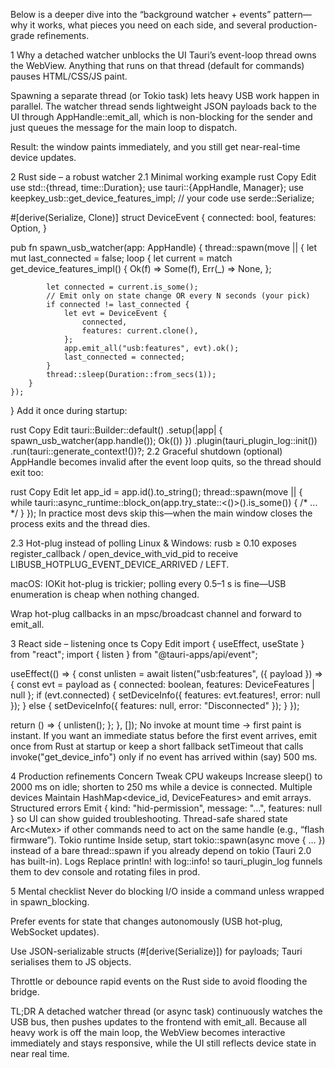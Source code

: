 Below is a deeper dive into the “background watcher + events” pattern—why it works, what pieces you need on each side, and several production-grade refinements.

1 Why a detached watcher unblocks the UI
Tauri’s event-loop thread owns the WebView. Anything that runs on that thread (default for commands) pauses HTML/CSS/JS paint.

Spawning a separate thread (or Tokio task) lets heavy USB work happen in parallel.
The watcher thread sends lightweight JSON payloads back to the UI through AppHandle::emit_all, which is non-blocking for the sender and just queues the message for the main loop to dispatch.

Result: the window paints immediately, and you still get near-real-time device updates.

2 Rust side – a robust watcher
2.1 Minimal working example
rust
Copy
Edit
use std::{thread, time::Duration};
use tauri::{AppHandle, Manager};
use keepkey_usb::get_device_features_impl; // your code
use serde::Serialize;

#[derive(Serialize, Clone)]
struct DeviceEvent {
connected: bool,
features: Option<DeviceFeatures>,
}

pub fn spawn_usb_watcher(app: AppHandle) {
thread::spawn(move || {
let mut last_connected = false;
loop {
let current = match get_device_features_impl() {
Ok(f) => Some(f),
Err(_) => None,
};

            let connected = current.is_some();
            // Emit only on state change OR every N seconds (your pick)
            if connected != last_connected {
                let evt = DeviceEvent {
                    connected,
                    features: current.clone(),
                };
                app.emit_all("usb:features", evt).ok();
                last_connected = connected;
            }
            thread::sleep(Duration::from_secs(1));
        }
    });
}
Add it once during startup:

rust
Copy
Edit
tauri::Builder::default()
.setup(|app| {
spawn_usb_watcher(app.handle());
Ok(())
})
.plugin(tauri_plugin_log::init())
.run(tauri::generate_context!())?;
2.2 Graceful shutdown (optional)
AppHandle becomes invalid after the event loop quits, so the thread should exit too:

rust
Copy
Edit
let app_id = app.id().to_string();
thread::spawn(move || {
while tauri::async_runtime::block_on(app.try_state::<()>().is_some()) {
/* ... */
}
});
In practice most devs skip this—when the main window closes the process exits and the thread dies.

2.3 Hot-plug instead of polling
Linux & Windows: rusb ≥ 0.10 exposes register_callback / open_device_with_vid_pid to receive LIBUSB_HOTPLUG_EVENT_DEVICE_ARRIVED / LEFT.

macOS: IOKit hot-plug is trickier; polling every 0.5–1 s is fine—USB enumeration is cheap when nothing changed.

Wrap hot-plug callbacks in an mpsc/broadcast channel and forward to emit_all.

3 React side – listening once
ts
Copy
Edit
import { useEffect, useState } from "react";
import { listen } from "@tauri-apps/api/event";

useEffect(() => {
const unlisten = await listen("usb:features", ({ payload }) => {
const evt = payload as { connected: boolean, features: DeviceFeatures | null };
if (evt.connected) {
setDeviceInfo({ features: evt.features!, error: null });
} else {
setDeviceInfo({ features: null, error: "Disconnected" });
}
});

return () => { unlisten(); };
}, []);
No invoke at mount time → first paint is instant.
If you want an immediate status before the first event arrives, emit once from Rust at startup or keep a short fallback setTimeout that calls invoke("get_device_info") only if no event has arrived within (say) 500 ms.

4 Production refinements
Concern	Tweak
CPU wakeups	Increase sleep() to 2000 ms on idle; shorten to 250 ms while a device is connected.
Multiple devices	Maintain HashMap<device_id, DeviceFeatures> and emit arrays.
Structured errors	Emit { kind: "hid-permission", message: "...", features: null } so UI can show guided troubleshooting.
Thread-safe shared state	Arc<Mutex<DeviceManager>> if other commands need to act on the same handle (e.g., “flash firmware”).
Tokio runtime	Inside setup, start tokio::spawn(async move { … }) instead of a bare thread::spawn if you already depend on tokio (Tauri 2.0 has built-in).
Logs	Replace println! with log::info! so tauri_plugin_log funnels them to dev console and rotating files in prod.

5 Mental checklist
Never do blocking I/O inside a command unless wrapped in spawn_blocking.

Prefer events for state that changes autonomously (USB hot-plug, WebSocket updates).

Use JSON-serializable structs (#[derive(Serialize)]) for payloads; Tauri serialises them to JS objects.

Throttle or debounce rapid events on the Rust side to avoid flooding the bridge.

TL;DR
A detached watcher thread (or async task) continuously watches the USB bus, then pushes updates to the frontend with emit_all. Because all heavy work is off the main loop, the WebView becomes interactive immediately and stays responsive, while the UI still reflects device state in near real time.